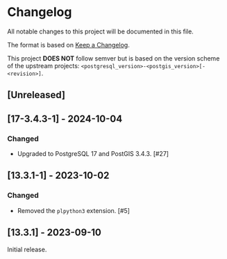 # Changelog

All notable changes to this project will be documented in this file.

The format is based on [Keep a Changelog](https://keepachangelog.com/en/1.0.0/).

This project **DOES NOT** follow semver but is based on the version scheme of
the upstream projects: `<postgresql_version>-<postgis_version>[-<revision>]`.

## [Unreleased]

## [17-3.4.3-1] - 2024-10-04

### Changed

- Upgraded to PostgreSQL 17 and PostGIS 3.4.3. [#27]

## [13.3.1-1] - 2023-10-02

### Changed

- Removed the `plpython3` extension. [#5]

## [13.3.1] - 2023-09-10

Initial release.
